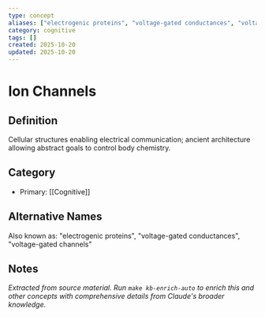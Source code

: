```yaml
---
type: concept
aliases: ["electrogenic proteins", "voltage-gated conductances", "voltage-gated channels"]
category: cognitive
tags: []
created: 2025-10-20
updated: 2025-10-20
---
```


# Ion Channels

## Definition

Cellular structures enabling electrical communication; ancient architecture allowing abstract goals to control body chemistry.

## Category

- Primary: [[Cognitive]]

## Alternative Names

Also known as: "electrogenic proteins", "voltage-gated conductances", "voltage-gated channels"

## Notes

*Extracted from source material. Run `make kb-enrich-auto` to enrich this and other concepts with comprehensive details from Claude's broader knowledge.*

